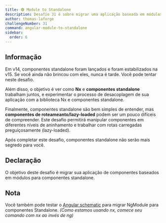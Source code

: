 ```yaml
---
title: 🟢 Module to Standalone
description: Desafio 31 é sobre migrar uma aplicação baseada em módulos para uma aplicação baseada em componentes standalone.
author: thomas-laforge
challengeNumber: 31
command: angular-module-to-standalone
sidebar:
  order: 6
---
```


## Informação

Em v14, componentes standalone foram lançados e foram estabilizados na v15. Se você ainda não brincou com eles, nunca é tarde. Você pode tentar neste desafio.

Além disso, o objetivo é ver como **Nx** e **componentes standalone** trabalham juntos, e experimentar o processo de desacoplagem de sua aplicação com a biblioteca Nx e componentes standalone.

Finalmente, componentes standalone são bem simples de entender, mas **componentes de roteameanto/lazy-loaded** podem ser um pouco difíceis de compreender. Este desafio permitirá manipular componentes em diferentes níveis de aninhamento e trabalhar com rotas carregadas preguiçosamente (lazy-loaded).

Após completar este desafio, componentes standalone não serão mais segredo para você.

## Declaração

O objetivo deste desafio é migrar sua aplicação de componentes baseados em módulos para componentes standalone.

## Nota

Você também pode testar o [Angular schematic](https://angular.io/guide/standalone-migration) para migrar NgModule para componentes Standalone. _(Como estamos usando nx, comece seu comando com nx ao invés de ng)_
